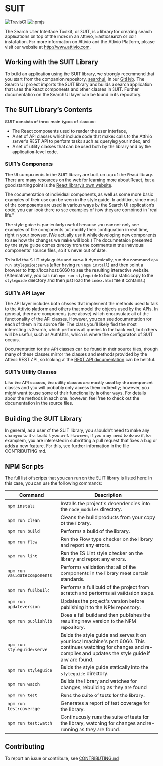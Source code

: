# SUIT

[![TravisCI][build-badge]][build]
[![npmjs][npm-badge]][npm]

The Search User Interface Toolkit, or SUIT, is a library for creating search
applications on top of the index in an Attivio, Elasticsearch or Solr installation. For more information
on Attivio and the Attivio Platform, please visit our website at http://www.attivio.com.

## Working with the SUIT Library

To build an application using the SUIT library, we strongly recommend that you
start from the companion repository, [searchui](https://github.com/attivio/searchui),
in our [GitHub](https://github.com/attivio/searchui). The Search UI project
imports the SUIT library and builds a search application that uses the React
components and other classes in SUIT. Further documentation on the Search UI
layer can be found in its repository.

## The SUIT Library’s Contents

SUIT consists of three main types of classes:
* The React components used to render the user interface,
* A set of API classes which include code that makes calls to the Attivio server’s REST API to perform tasks such as querying your index, and
* A set of utility classes that can be used both by the library and by the application-level code.

### SUIT’s Components

The UI components in the SUIT library are built on top of the React library.
There are many resources on the web for learning more about React, but a good
starting point is the [React library’s own website](https://reactjs.org).

The documentation of individual components, as well as some more basic examples of
their use can be seen in the style guide. In addition, since most of the components
are used in various ways by the Search UI application’s code, you can look there to
see examples of how they are combined in "real life."

The style guide is particularly useful because you can not only see examples of the components but modify
their configuration in real time, right in your browser. (We actually use it while developing new components to see how
the changes we make will look.) The documnetaion presented by the style guide comes directly from the comments
in the individual components' source files, so it's never out of date.

To build the SUIT style guide and serve it dynamically, run the command `npm run styleguide:serve`
(after having run `npm install`) and then point a browser to http://localhost:6060 to see the
resulting interactive website. (Alternatively, you can run `npm run styleguide` to build a static
copy to the `styleguide` directory and then just load the `index.html` file it contains.)  

### SUIT’s API Layer

The API layer includes both classes that implement the methods used to talk to the Attivio platform and others that model the objects used by the APIs. In general, there are components (see above) which
encapsulate all of the functionality of the API classes. However, you can see documentation for each of them in its source file. The class you’ll likely find the most interesting is Search, which performs all queries to the back end, but others will be useful, such as AuthUtils, which is where the configuraiton of SUIT occurs.

Documentation for the API classes can be found in their source files, though many of these classes mirror the classes and methods provided by the Attivio REST API, so looking at the [REST API documentation](https://answers.attivio.com/display/extranet55/JSON+REST+API) can be helpful.

### SUIT’s Utility Classes

Like the API classes, the utility classes are mostly used by the component classes and you will probably only access them indirectly; however, you might want to use some of their functionality in other ways. For details about the methods in each one, however, feel free to check out the documentation in the source files.

## Building the SUIT Library

In general, as a user of the SUIT library, you shouldn’t need to make any
changes to it or build it yourself. However, if you may need to do so if, for examplem,
you are interested in submitting a pull request that fixes a bug or adds a new feature. For this,
see further information in the file [CONTRIBUTING.md](CONTRIBUTING.md).

## NPM Scripts
The full list of scripts that you can run on the SUIT library is listed here:
In this case, you can
use the folllowing commands:

| Command | Description |
| ------- | ----------- |
| `npm install` | Installs the project's dependencies into the `node_modules` directory. |
| `npm run clean` | Cleans the build products from your copy of the library. |
| `npm run build` | Performs a build of the library. |
| `npm run flow` | Run the Flow type checker on the library and report any errors. |
| `npm run lint` | Run the ES Lint style checker on the library and report any errors. |
| `npm run validatecomponents` | Performs validation that all of the components in the library meet certain standards. |
| `npm run fullbuild` | Performs a full buid of the project from scratch and performs all validation steps. |
| `npm run updateversion` | Updates the project's version before publishing it to the NPM repository. |
| `npm run publishlib` | Does a full build and then publishes the resulting new version to the NPM repository. |
| `npm run styleguide:serve` | Buids the style guide and serves it on your local machine's port 6060. This continues watching for changes and re-compiles and updates the style guide if any are found. |
| `npm run styleguide` | Buids the style guide statically into the `styleguide` directory. |
| `npm run watch` | Builds the library and watches for changes, rebuilding as they are found. |
| `npm run test ` | Runs the suite of tests for the library. |
| `npm run test:coverage ` | Generates a report of test coverage for the library. |
| `npm run test:watch ` | Continuously runs the suite of tests for the library, watching for changes and re-running as they are found. |

[build-badge]: https://travis-ci.org/attivio/suit.svg
[build]: https://travis-ci.org/attivio/suit

[npm-badge]: https://img.shields.io/npm/v/@attivio/suit.svg
[npm]: https://www.npmjs.org/package/@attivio/suit

## Contributing
To report an issue or contribute, see [CONTRIBUTING.md](CONTRIBUTING.md)
